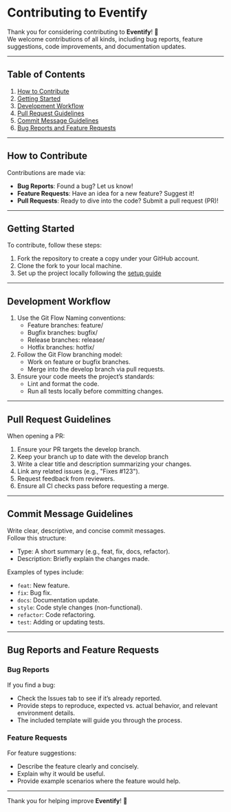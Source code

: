 # Contributing to Eventify

Thank you for considering contributing to **Eventify**! 🎉  
We welcome contributions of all kinds, including bug reports, feature suggestions, code improvements, and documentation
updates.

---

## Table of Contents

1. [How to Contribute](#how-to-contribute)
2. [Getting Started](#getting-started)
3. [Development Workflow](#development-workflow)
4. [Pull Request Guidelines](#pull-request-guidelines)
5. [Commit Message Guidelines](#commit-message-guidelines)
6. [Bug Reports and Feature Requests](#bug-reports-and-feature-requests)

---

## How to Contribute

Contributions are made via:

- **Bug Reports**: Found a bug? Let us know!
- **Feature Requests**: Have an idea for a new feature? Suggest it!
- **Pull Requests**: Ready to dive into the code? Submit a pull request (PR)!

---

## Getting Started

To contribute, follow these steps:

1. Fork the repository to create a copy under your GitHub account.
2. Clone the fork to your local machine.
3. Set up the project locally following the [setup guide](documentation/getting_started.md)

---

## Development Workflow

1. Use the Git Flow Naming conventions:
   - Feature branches: feature/<name>
   - Bugfix branches: bugfix/<name>
   - Release branches: release/<version>
   - Hotfix branches: hotfix/<name>
2. Follow the Git Flow branching model:
    - Work on feature or bugfix branches.
    - Merge into the develop branch via pull requests.
3. Ensure your code meets the project’s standards:
    - Lint and format the code.
    - Run all tests locally before committing changes.

---

## Pull Request Guidelines

When opening a PR:

1. Ensure your PR targets the develop branch.
2. Keep your branch up to date with the develop branch
3. Write a clear title and description summarizing your changes.
4. Link any related issues (e.g., "Fixes #123").
5. Request feedback from reviewers.
6. Ensure all CI checks pass before requesting a merge.

---

## Commit Message Guidelines

Write clear, descriptive, and concise commit messages.  
Follow this structure:

- Type: A short summary (e.g., feat, fix, docs, refactor).
- Description: Briefly explain the changes made.

Examples of types include:

- `feat`: New feature.
- `fix`: Bug fix.
- `docs`: Documentation update.
- `style`: Code style changes (non-functional).
- `refactor`: Code refactoring.
- `test`: Adding or updating tests.

---

## Bug Reports and Feature Requests

### Bug Reports

If you find a bug:

- Check the Issues tab to see if it’s already reported.
- Provide steps to reproduce, expected vs. actual behavior, and relevant environment details.
- The included template will guide you through the process.

### Feature Requests

For feature suggestions:

- Describe the feature clearly and concisely.
- Explain why it would be useful.
- Provide example scenarios where the feature would help.

---

Thank you for helping improve **Eventify**! 🚀
